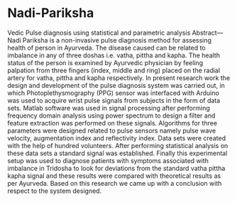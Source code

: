 # Nadi-Pariksha
Vedic Pulse diagnosis using statistical and parametric analysis
Abstract— Nadi Pariksha is a non-invasive pulse diagnosis 
method for assessing health of person in Ayurveda. The disease 
caused can be related to imbalance in any of three doshas i.e. 
vatha, pittha and kapha. The health status of the person is 
examined by Ayurvedic physician by feeling palpation from 
three fingers (index, middle and ring) placed on the radial 
artery for vatha, pittha and kapha respectively. In present 
research work the design and development of the pulse 
diagnosis system was carried out, in which 
Photoplethysmography (PPG) sensor was interfaced with 
Arduino was used to acquire wrist pulse signals from subjects 
in the form of data sets. Matlab software was used in signal 
processing after performing frequency domain analysis using 
power spectrum to design a filter and feature extraction was 
performed on these signals. Algorithms for three parameters 
were designed related to pulse sensors namely pulse wave 
velocity, augmentation index and reflectivity index. Data sets 
were created with the help of hundred volunteers. After 
performing statistical analysis on these data sets a standard 
signal was established. Finally this experimental setup was 
used to diagnose patients with symptoms associated with 
imbalance in Tridosha to look for deviations from the standard 
vatha pittha kapha signal and these results were compared 
with theoretical results as per Ayurveda. Based on this 
research we came up with a conclusion with respect to the 
system designed.
